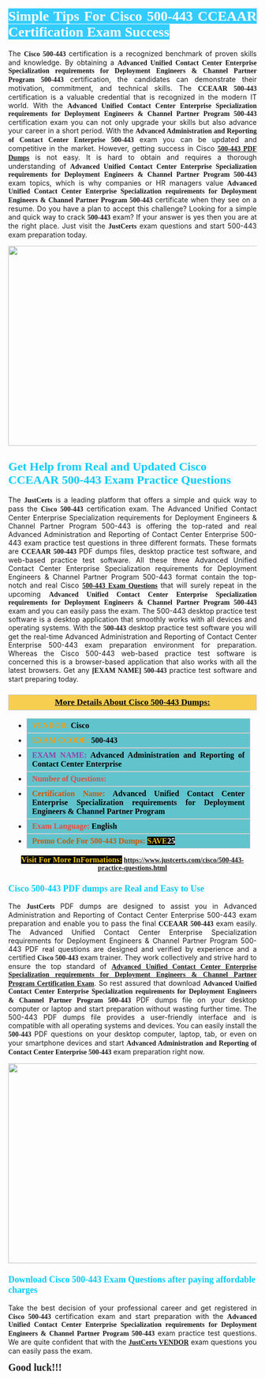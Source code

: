 <h1 style="text-align: justify;"><span style="color:#ffffff;"><span style="font-family:Georgia,serif;"><strong><span style="background-color:#33ccff;">Simple Tips For Cisco 500-443 CCEAAR Certification Exam Success</span></strong></span></span></h1>

<p style="text-align: justify;">The <span style="font-family:Georgia,serif;"><strong>Cisco 500-443</strong></span> certification is a recognized benchmark of proven skills and knowledge. By obtaining a <span style="font-family:Georgia,serif;"><strong>Advanced Unified Contact Center Enterprise Specialization requirements for Deployment Engineers &amp; Channel Partner Program&nbsp;500-443</strong></span> certification, the candidates can demonstrate their motivation, commitment, and technical skills. The <span style="font-family:Georgia,serif;"><strong>CCEAAR 500-443</strong></span> certification is a valuable credential that is recognized in the modern IT world. With the <span style="font-family:Georgia,serif;"><strong>Advanced Unified Contact Center Enterprise Specialization requirements for Deployment Engineers &amp; Channel Partner Program 500-443</strong></span> certification exam you can not only upgrade your skills but also advance your career in a short period. With the <span style="font-family:Georgia,serif;"><strong>Advanced Administration and Reporting of Contact Center Enterprise 500-443</strong></span> exam you can be updated and competitive in the market. However, getting success in Cisco <a href="https://www.justcerts.com/cisco/500-443-practice-questions.html"><strong><span style="font-family:Georgia,serif;">500-443 PDF Dumps</span></strong></a>&nbsp;is not easy. It is hard to obtain and requires a thorough understanding of <span style="font-family:Georgia,serif;"><strong>Advanced Unified Contact Center Enterprise Specialization requirements for Deployment Engineers &amp; Channel Partner Program 500-443</strong></span> exam topics, which is why companies or HR managers value <span style="font-family:Georgia,serif;"><strong>Advanced Unified Contact Center Enterprise Specialization requirements for Deployment Engineers &amp; Channel Partner Program 500-443</strong></span> certificate when they see on a resume. Do you have a plan to accept this challenge? Looking for a simple and quick way to crack <span style="font-family:Georgia,serif;"><strong> 500-443</strong></span> exam? If your answer is yes then you are at the right place. Just visit the <span style="font-family:Georgia,serif;"><span style="font-size:14px;"><strong>JustCerts</strong></span></span>&nbsp;exam questions and start 500-443 exam preparation today.</p>

<p style="text-align: center;"><a href="https://www.justcerts.com/cisco/500-443-practice-questions.html"><img alt="" src="https://i.imgur.com/JNYhfyb.jpg" style="width: 720px; height: 405px;" /></a></p>

<h2 style="margin-right:0in; margin-left:0in"><span style="color:#00ccff;"><span style="font-family:Georgia,serif;"><strong><span style="font-size:18pt">Get Help from Real and Updated Cisco CCEAAR 500-443 Exam Practice Questions</span></strong></span></span></h2>

<p style="text-align: justify;">The <span style="font-size:14px;"><span style="font-family:Georgia,serif;"><strong>JustCerts</strong></span></span>&nbsp;is a leading platform that offers a simple and quick way to pass the <span style="font-family:Georgia,serif;"><strong>Cisco 500-443</strong></span> certification exam. The Advanced Unified Contact Center Enterprise Specialization requirements for Deployment Engineers &amp; Channel Partner Program&nbsp;500-443 is offering the top-rated and real Advanced Administration and Reporting of Contact Center Enterprise 500-443&nbsp;exam practice test questions in three different formats. These formats are <span style="font-family:Georgia,serif;"><strong>CCEAAR 500-443</strong></span> PDF dumps files, desktop practice test software, and web-based practice test software. All these three Advanced Unified Contact Center Enterprise Specialization requirements for Deployment Engineers &amp; Channel Partner Program 500-443 format contain the top-notch and real Cisco <span style="font-family:Georgia,serif;"><strong><a href="https://www.justcerts.com/cisco/500-443-practice-questions.html">500-443 Exam Questions</a></strong></span> that will surely repeat in the upcoming <span style="font-family:Georgia,serif;"><strong>Advanced Unified Contact Center Enterprise Specialization requirements for Deployment Engineers &amp; Channel Partner Program 500-443</strong></span> exam and you can easily pass the exam. The 500-443 desktop practice test software is a desktop application that smoothly works with all devices and operating systems. With the <span style="font-family:Georgia,serif;"><strong> 500-443</strong></span> desktop practice test software you will get the real-time Advanced Administration and Reporting of Contact Center Enterprise 500-443 exam preparation environment for preparation. Whereas the Cisco 500-443 web-based practice test software is concerned this is a browser-based application that also works with all the latest browsers. Get any <span style="font-family:Georgia,serif;"><strong>[EXAM NAME] 500-443</strong></span> practice test software and start preparing today.</p>

<h3 style="background: #f7ce50; border: 1px solid rgb(204, 204, 204); padding: 5px 10px; text-align: center;"><span style="font-family:Georgia,serif;"><u><u><span style="color:#000000;"><span style="font-size:11pt"><span style="line-height:normal"><b><span style="font-size:13.0pt"><span cambria="">More Details About Cisco 500-443 Dumps:</span></span></b></span></span></span></u></u></span></h3>

<ul>
	<li style="margin:0cm 10pt">
	<div style="background:#61c4cd; border: 1px solid rgb(204, 204, 204); padding: 5px 10px; text-align: justify;"><span style="font-family:Georgia,serif;"><span style="font-size:11pt"><span style="line-height:normal"><b><span style="font-size:12.0pt"><span new="" roman="" times=""><span style="color:#f39c12;">VENDOR:</span> <span style="color:#000000;">Cisco</span></span></span></b></span></span></span></div>
	</li>
	<li style="margin:0cm 10pt">
	<div style="background: #61c4cd; border: 1px solid rgb(204, 204, 204); padding: 5px 10px; text-align: justify;"><span style="font-family:Georgia,serif;"><span style="font-size:11pt"><span style="line-height:normal"><b><span style="font-size:12.0pt"><span new="" roman="" times=""><span style="color:#f39c12;">EXAM CCODE:</span> <span style="color:#000000;">500-443</span></span></span></b></span></span></span></div>
	</li>
	<li style="margin:0cm 10pt">
	<div style="background: #61c4cd; border: 1px solid rgb(204, 204, 204); padding: 5px 10px; text-align: justify;"><span style="font-family:Georgia,serif;"><span style="font-size:11pt"><span style="line-height:normal"><b><span style="font-size:12.0pt"><span new="" roman="" times=""><span style="color:#8e44ad;">EXAM NAME:</span> <span style="color:#000000;">Advanced Administration and Reporting of Contact Center Enterprise</span></span></span></b></span></span></span></div>
	</li>
	<li style="margin:0cm 10pt">
	<div style="background: #61c4cd; border: 1px solid rgb(204, 204, 204); padding: 5px 10px;"><span style="font-family:Georgia,serif;"><span style="font-size:11pt"><span style="line-height:normal"><b><span style="font-size:12.0pt"><span new="" roman="" times=""><span style="color:#e74c3c;">Number of Questions:</span><span style="color:#000000;"><span style="color:#f1c40f;"> </span></span></span></span></b></span></span></span></div>
	</li>
	<li style="margin:0cm 10pt">
	<div style="background: #61c4cd; border: 1px solid rgb(204, 204, 204); padding: 5px 10px; text-align: justify;"><span style="font-family:Georgia,serif;"><span style="font-size:11pt"><span style="line-height:normal"><b><span style="font-size:12.0pt"><span new="" roman="" times=""><span style="color:#d35400;">Certification Name:</span><span style="color:#000000;"> Advanced Unified Contact Center Enterprise Specialization requirements for Deployment Engineers &amp; Channel Partner Program</span></span></span></b></span></span></span></div>
	</li>
	<li style="margin:0cm 10pt">
	<div style="background: #61c4cd; border: 1px solid rgb(204, 204, 204); padding: 5px 10px; text-align: justify;"><span style="font-family:Georgia,serif;"><span style="font-size:11pt"><span style="line-height:normal"><b><span style="font-size:12.0pt"><span new="" roman="" times=""><span style="color:#e74c3c;">Exam Language:</span> <span style="color:#000000;">English</span></span></span></b></span></span></span></div>
	</li>
	<li style="margin:0cm 10pt">
	<div style="background: #61c4cd; border: 1px solid rgb(204, 204, 204); padding: 5px 10px;"><span style="font-family:Georgia,serif;"><span style="font-size:11pt"><span style="line-height:normal"><b><span style="font-size:12.0pt"><span new="" roman="" times=""><span style="color:#d35400;">Promo Code For 500-443 Dumps:</span><span style="color:#f1c40f;"> <span style="background-color:#000000;">SAVE</span></span><span style="color:#ffffff;"><span style="background-color:#000000;">25</span></span></span></span></b></span></span></span></div>
	</li>
</ul>

<p style="text-align: center;"><span style="font-family:Georgia,serif;"><strong><span style="font-size:16px;"><span style="color:#f1c40f;"><span style="background-color:#000000;">Visit For More InFormations:</span></span></span> <a href="https://www.justcerts.com/cisco/500-443-practice-questions.html">https://www.justcerts.com/cisco/500-443-practice-questions.html</a></strong></span></p>

<h3 style="margin-right:0in; margin-left:0in"><span style="color:#00ccff;"><span style="font-family:Georgia,serif;"><strong><span style="font-size:13.5pt">Cisco 500-443 PDF dumps are Real and Easy to Use</span></strong></span></span></h3>

<p style="text-align: justify;">The <span style="font-size:14px;"><span style="font-family:Georgia,serif;"><strong>JustCerts</strong></span></span>&nbsp;PDF dumps are designed to assist you in Advanced Administration and Reporting of Contact Center Enterprise 500-443 exam preparation and enable you to pass the final <span style="font-family:Georgia,serif;"><strong>CCEAAR 500-443</strong></span>&nbsp;exam easily. The Advanced Unified Contact Center Enterprise Specialization requirements for Deployment Engineers &amp; Channel Partner Program 500-443 PDF real questions are designed and verified by experience and a certified <span style="font-family:Georgia,serif;"><strong>Cisco 500-443</strong></span> exam trainer. They work collectively and strive hard to ensure the top standard of <span style="font-family:Georgia,serif;"><strong><a href="https://www.justcerts.com/cisco/advanced-unified-contact-center-enterprise-specialization-requirements-for-deployment-engineers-certification-exams.html">Advanced Unified Contact Center Enterprise Specialization requirements for Deployment Engineers &amp; Channel Partner Program&nbsp;Certification Exam</a></strong></span>. So rest assured that download <span style="font-family:Georgia,serif;"><strong>Advanced Unified Contact Center Enterprise Specialization requirements for Deployment Engineers &amp; Channel Partner Program 500-443</strong></span> PDF dumps file on your desktop computer or laptop and start preparation without wasting further time. The 500-443 PDF dumps file provides a user-friendly interface and is compatible with all operating systems and devices. You can easily install the <span style="font-family:Georgia,serif;"><strong> 500-443</strong></span> PDF questions on your desktop computer, laptop, tab, or even on your smartphone devices and start <span style="font-family:Georgia,serif;"><strong>Advanced Administration and Reporting of Contact Center Enterprise 500-443</strong></span> exam preparation right now.</p>

<p style="text-align: center;"><a href="https://www.justcerts.com/cisco/500-443-practice-questions.html"><img alt="" src="https://i.imgur.com/FssxWlc.jpg" style="width: 720px; height: 405px;" /></a></p>

<h3 style="margin-right:0in; margin-left:0in"><span style="color:#00ccff;"><span style="font-family:Georgia,serif;"><strong><span style="font-size:13.5pt">Download Cisco 500-443 Exam Questions after paying affordable charges</span></strong></span></span></h3>

<p style="text-align: justify;">Take the best decision of your professional career and get registered in <span style="font-family:Georgia,serif;"><strong>Cisco 500-443</strong></span> certification exam and start preparation with the <span style="font-family:Georgia,serif;"><strong>Advanced Unified Contact Center Enterprise Specialization requirements for Deployment Engineers &amp; Channel Partner Program 500-443</strong></span> exam practice test questions. We are quite confident that with the <a href="https://www.justcerts.com/cisco-certification-exams.html"><span style="font-size:14px;"><span style="font-family:Georgia,serif;"><strong>JustCerts VENDOR</strong></span></span></a> exam questions you can easily pass the exam.</p>

<p style="text-align: justify;"><strong><span style="font-size:20px;"><span style="font-family:Georgia,serif;">Good luck!!!</span></span></strong></p>
